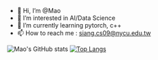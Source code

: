 - 👋 Hi, I’m @Mao
- 👀 I’m interested in AI/Data Science
- 🌱 I’m currently learning pytorch, c++
- 📫 How to reach me : siang.cs09@nycu.edu.tw

![Mao's GitHub stats](https://github-readme-stats.vercel.app/api?username=Mao-Siang&show_icons=true&theme=tokyonight)
[![Top Langs](https://github-readme-stats.vercel.app/api/top-langs/?username=Mao-Siang&hide=jupyter%20notebook&layout=compact)](https://github.com/anuraghazra/github-readme-stats)

